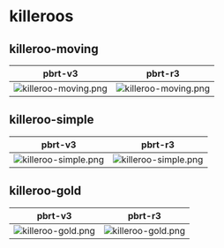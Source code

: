# killeroos
## killeroo-moving
|pbrt-v3|pbrt-r3|
|---|---|
|![killeroo-moving.png](../v3/killeroos/killeroo-moving.png)|![killeroo-moving.png](../r3/killeroos/killeroo-moving.png)|
## killeroo-simple
|pbrt-v3|pbrt-r3|
|---|---|
|![killeroo-simple.png](../v3/killeroos/killeroo-simple.png)|![killeroo-simple.png](../r3/killeroos/killeroo-simple.png)|
## killeroo-gold
|pbrt-v3|pbrt-r3|
|---|---|
|![killeroo-gold.png](../v3/killeroos/killeroo-gold.png)|![killeroo-gold.png](../r3/killeroos/killeroo-gold.png)|
